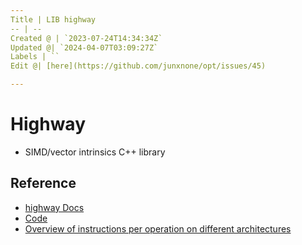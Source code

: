 ```yaml
---
Title | LIB highway
-- | --
Created @ | `2023-07-24T14:34:34Z`
Updated @| `2024-04-07T03:09:27Z`
Labels | ``
Edit @| [here](https://github.com/junxnone/opt/issues/45)

---
```

# Highway
- SIMD/vector intrinsics C++ library




## Reference
- [highway Docs](https://google.github.io/highway/en/master/index.html)
- [Code](https://github.com/google/highway/)
- [Overview of instructions per operation on different architectures](https://google.github.io/highway/en/master/_downloads/7570796eb9b1e4f3e025626833f22c51/instruction_matrix.pdf)
